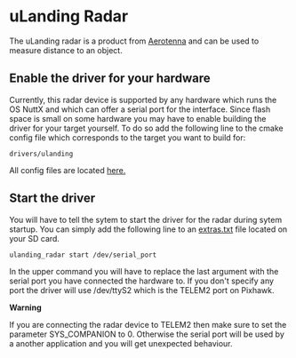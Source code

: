 
# uLanding Radar

The uLanding radar is a product from [Aerotenna](http://aerotenna.com/sensors/) and can be used to measure distance to an object.


## Enable the driver for your hardware
Currently, this radar device is supported by any hardware which runs the OS NuttX and which can offer a serial port for the
interface. Since flash space is small on some hardware you may have to enable building the driver for your target yourself.
To do so add the following line to the cmake config file which corresponds to the target you want to build for:
```
drivers/ulanding
```

All config files are located [here.](https://github.com/PX4/Firmware/blob/master/cmake/configs/nuttx_px4fmu-v2_default.cmake)

## Start the driver
You will have to tell the sytem to start the driver for the radar during sytem startup.
You can simply add the following line to an [extras.txt](advanced-system-startup.md) file located on your SD card.
```
ulanding_radar start /dev/serial_port
```

In the upper command you will have to replace the last argument with the serial port you have connected the hardware to.
If you don't specify any port the driver will use /dev/ttyS2 which is the TELEM2 port on Pixhawk.

**Warning**

If you are connecting the radar device to TELEM2 then make sure to set the parameter SYS_COMPANION to 0. Otherwise the serial port
will be used by a another application and you will get unexpected behaviour.
